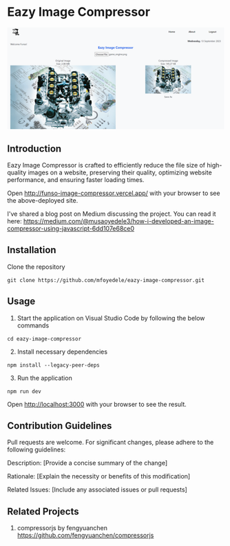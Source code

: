 ﻿# Eazy Image Compressor
![alt text](https://github.com/mfoyedele/eazy-image-compressor/blob/main/assets/eazy_image_sample.png?raw=true)

## Introduction
Eazy Image Compressor is crafted to efficiently reduce the file size of high-quality images on a website, preserving their quality, optimizing website performance, and ensuring faster loading times.

Open http://funso-image-compressor.vercel.app/ with your browser to see the above-deployed site.

I've shared a blog post on Medium discussing the project. You can read it here: https://medium.com/@musaoyedele3/how-i-developed-an-image-compressor-using-javascript-6dd107e68ce0

## Installation
Clone the repository

```
git clone https://github.com/mfoyedele/eazy-image-compressor.git
```

## Usage
1.  Start the application on Visual Studio Code by following the below commands
```
cd eazy-image-compressor
```

2.   Install necessary dependencies
```
npm install --legacy-peer-deps
```

3.  Run the application
```
npm run dev
```

Open [http://localhost:3000](http://localhost:3000) with your browser to see the result.

## Contribution Guidelines
Pull requests are welcome. For significant changes, please adhere to the following guidelines:

Description: [Provide a concise summary of the change]

Rationale: [Explain the necessity or benefits of this modification]

Related Issues: [Include any associated issues or pull requests]

## Related Projects
1.  compressorjs by fengyuanchen
https://github.com/fengyuanchen/compressorjs

